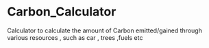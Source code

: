 # Carbon_Calculator
Calculator to calculate the amount of Carbon emitted/gained through various resources , such as car , trees ,fuels etc
